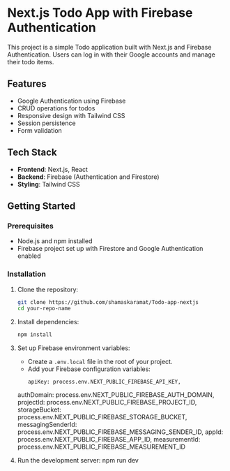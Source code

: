 # Next.js Todo App with Firebase Authentication

This project is a simple Todo application built with Next.js and Firebase Authentication. Users can log in with their Google accounts and manage their todo items.

## Features

- Google Authentication using Firebase
- CRUD operations for todos
- Responsive design with Tailwind CSS
- Session persistence
- Form validation

## Tech Stack

- **Frontend**: Next.js, React
- **Backend**: Firebase (Authentication and Firestore)
- **Styling**: Tailwind CSS

## Getting Started

### Prerequisites

- Node.js and npm installed
- Firebase project set up with Firestore and Google Authentication enabled

### Installation

1. Clone the repository:

   ```bash
   git clone https://github.com/shamaskaramat/Todo-app-nextjs
   cd your-repo-name

2. Install dependencies:

   ```bash
   npm install
   ```

3. Set up Firebase environment variables:

   - Create a `.env.local` file in the root of your project.
   - Add your Firebase configuration variables:
     ```env
     apiKey: process.env.NEXT_PUBLIC_FIREBASE_API_KEY,
    authDomain: process.env.NEXT_PUBLIC_FIREBASE_AUTH_DOMAIN,
    projectId: process.env.NEXT_PUBLIC_FIREBASE_PROJECT_ID,
    storageBucket: process.env.NEXT_PUBLIC_FIREBASE_STORAGE_BUCKET,
    messagingSenderId: process.env.NEXT_PUBLIC_FIREBASE_MESSAGING_SENDER_ID,
    appId: process.env.NEXT_PUBLIC_FIREBASE_APP_ID,
    measurementId: process.env.NEXT_PUBLIC_FIREBASE_MEASUREMENT_ID

4. Run the development server:
   npm run dev


